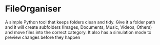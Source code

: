 # FileOrganiser
A simple Python tool that keeps folders clean and tidy. Give it a folder path and it will create subfolders (Images, Documents, Music, Videos, Others) and move files into the correct category. It also has a simulation mode to preview changes before they happen
